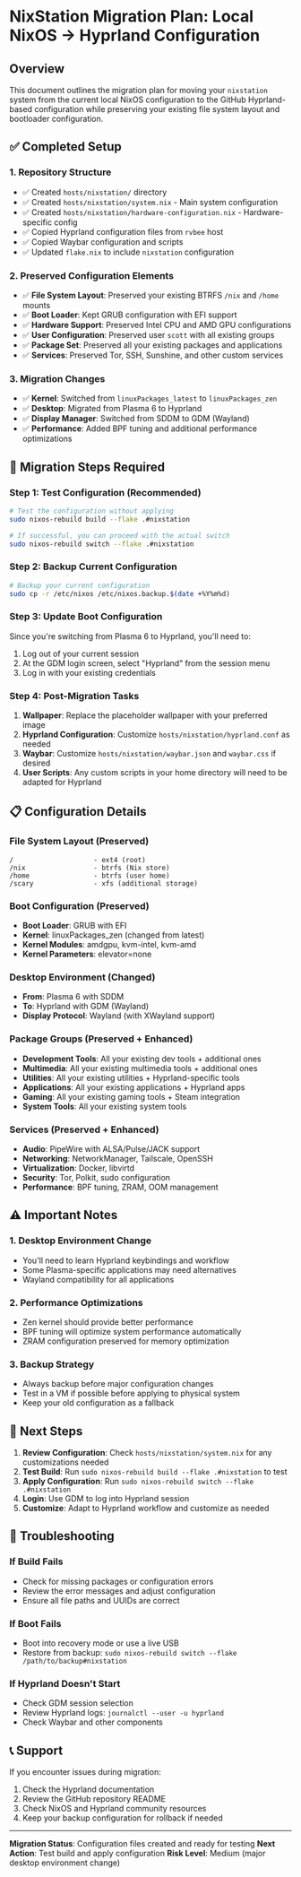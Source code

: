 # NixStation Migration Plan: Local NixOS → Hyprland Configuration

## Overview
This document outlines the migration plan for moving your `nixstation` system from the current local NixOS configuration to the GitHub Hyprland-based configuration while preserving your existing file system layout and bootloader configuration.

## ✅ Completed Setup

### 1. Repository Structure
- ✅ Created `hosts/nixstation/` directory
- ✅ Created `hosts/nixstation/system.nix` - Main system configuration
- ✅ Created `hosts/nixstation/hardware-configuration.nix` - Hardware-specific config
- ✅ Copied Hyprland configuration files from `rvbee` host
- ✅ Copied Waybar configuration and scripts
- ✅ Updated `flake.nix` to include `nixstation` configuration

### 2. Preserved Configuration Elements
- ✅ **File System Layout**: Preserved your existing BTRFS `/nix` and `/home` mounts
- ✅ **Boot Loader**: Kept GRUB configuration with EFI support
- ✅ **Hardware Support**: Preserved Intel CPU and AMD GPU configurations
- ✅ **User Configuration**: Preserved user `scott` with all existing groups
- ✅ **Package Set**: Preserved all your existing packages and applications
- ✅ **Services**: Preserved Tor, SSH, Sunshine, and other custom services

### 3. Migration Changes
- ✅ **Kernel**: Switched from `linuxPackages_latest` to `linuxPackages_zen`
- ✅ **Desktop**: Migrated from Plasma 6 to Hyprland
- ✅ **Display Manager**: Switched from SDDM to GDM (Wayland)
- ✅ **Performance**: Added BPF tuning and additional performance optimizations

## 🔄 Migration Steps Required

### Step 1: Test Configuration (Recommended)
```bash
# Test the configuration without applying
sudo nixos-rebuild build --flake .#nixstation

# If successful, you can proceed with the actual switch
sudo nixos-rebuild switch --flake .#nixstation
```

### Step 2: Backup Current Configuration
```bash
# Backup your current configuration
sudo cp -r /etc/nixos /etc/nixos.backup.$(date +%Y%m%d)
```

### Step 3: Update Boot Configuration
Since you're switching from Plasma 6 to Hyprland, you'll need to:
1. Log out of your current session
2. At the GDM login screen, select "Hyprland" from the session menu
3. Log in with your existing credentials

### Step 4: Post-Migration Tasks
1. **Wallpaper**: Replace the placeholder wallpaper with your preferred image
2. **Hyprland Configuration**: Customize `hosts/nixstation/hyprland.conf` as needed
3. **Waybar**: Customize `hosts/nixstation/waybar.json` and `waybar.css` if desired
4. **User Scripts**: Any custom scripts in your home directory will need to be adapted for Hyprland

## 📋 Configuration Details

### File System Layout (Preserved)
```
/                    - ext4 (root)
/nix                 - btrfs (Nix store)
/home                - btrfs (user home)
/scary               - xfs (additional storage)
```

### Boot Configuration (Preserved)
- **Boot Loader**: GRUB with EFI
- **Kernel**: linuxPackages_zen (changed from latest)
- **Kernel Modules**: amdgpu, kvm-intel, kvm-amd
- **Kernel Parameters**: elevator=none

### Desktop Environment (Changed)
- **From**: Plasma 6 with SDDM
- **To**: Hyprland with GDM (Wayland)
- **Display Protocol**: Wayland (with XWayland support)

### Package Groups (Preserved + Enhanced)
- **Development Tools**: All your existing dev tools + additional ones
- **Multimedia**: All your existing multimedia tools + additional ones
- **Utilities**: All your existing utilities + Hyprland-specific tools
- **Applications**: All your existing applications + Hyprland apps
- **Gaming**: All your existing gaming tools + Steam integration
- **System Tools**: All your existing system tools

### Services (Preserved + Enhanced)
- **Audio**: PipeWire with ALSA/Pulse/JACK support
- **Networking**: NetworkManager, Tailscale, OpenSSH
- **Virtualization**: Docker, libvirtd
- **Security**: Tor, Polkit, sudo configuration
- **Performance**: BPF tuning, ZRAM, OOM management

## ⚠️ Important Notes

### 1. Desktop Environment Change
- You'll need to learn Hyprland keybindings and workflow
- Some Plasma-specific applications may need alternatives
- Wayland compatibility for all applications

### 2. Performance Optimizations
- Zen kernel should provide better performance
- BPF tuning will optimize system performance automatically
- ZRAM configuration preserved for memory optimization

### 3. Backup Strategy
- Always backup before major configuration changes
- Test in a VM if possible before applying to physical system
- Keep your old configuration as a fallback

## 🚀 Next Steps

1. **Review Configuration**: Check `hosts/nixstation/system.nix` for any customizations needed
2. **Test Build**: Run `sudo nixos-rebuild build --flake .#nixstation` to test
3. **Apply Configuration**: Run `sudo nixos-rebuild switch --flake .#nixstation`
4. **Login**: Use GDM to log into Hyprland session
5. **Customize**: Adapt to Hyprland workflow and customize as needed

## 🔧 Troubleshooting

### If Build Fails
- Check for missing packages or configuration errors
- Review the error messages and adjust configuration
- Ensure all file paths and UUIDs are correct

### If Boot Fails
- Boot into recovery mode or use a live USB
- Restore from backup: `sudo nixos-rebuild switch --flake /path/to/backup#nixstation`

### If Hyprland Doesn't Start
- Check GDM session selection
- Review Hyprland logs: `journalctl --user -u hyprland`
- Check Waybar and other components

## 📞 Support

If you encounter issues during migration:
1. Check the Hyprland documentation
2. Review the GitHub repository README
3. Check NixOS and Hyprland community resources
4. Keep your backup configuration for rollback if needed

---

**Migration Status**: Configuration files created and ready for testing
**Next Action**: Test build and apply configuration
**Risk Level**: Medium (major desktop environment change) 